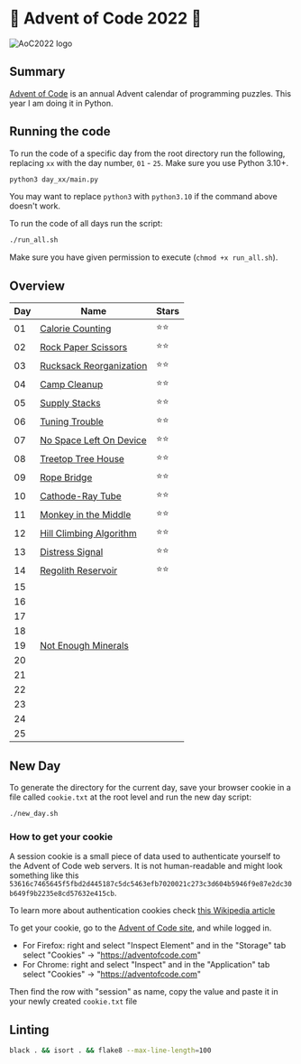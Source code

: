 # 🎄 Advent of Code 2022 🎄

![AoC2022 logo](https://raw.githubusercontent.com/orfeasa/advent-of-code-2022/master/header.png)

## Summary

[Advent of Code](http://adventofcode.com/) is an annual Advent calendar of programming puzzles.
This year I am doing it in Python.

## Running the code

To run the code of a specific day from the root directory run the following, replacing `xx` with the day number, `01` - `25`. Make sure you use Python 3.10+.

```sh
python3 day_xx/main.py
```

You may want to replace `python3` with `python3.10` if the command above doesn't work.

To run the code of all days run the script:

```sh
./run_all.sh
```

Make sure you have given permission to execute (`chmod +x run_all.sh`).

## Overview

| Day | Name                                                           | Stars |
| --- | -------------------------------------------------------------- | ----- |
| 01  | [Calorie Counting](https://adventofcode.com/2022/day/1)        | ⭐⭐    |
| 02  | [Rock Paper Scissors](https://adventofcode.com/2022/day/2)     | ⭐⭐    |
| 03  | [Rucksack Reorganization](https://adventofcode.com/2022/day/3) | ⭐⭐    |
| 04  | [Camp Cleanup](https://adventofcode.com/2022/day4)             | ⭐⭐    |
| 05  | [Supply Stacks](https://adventofcode.com/2022/day5)            | ⭐⭐    |
| 06  | [Tuning Trouble](https://adventofcode.com/2022/day6)           | ⭐⭐    |
| 07  | [No Space Left On Device](https://adventofcode.com/2022/day7)  | ⭐⭐    |
| 08  | [Treetop Tree House](https://adventofcode.com/2022/day8)       | ⭐⭐    |
| 09  | [Rope Bridge](https://adventofcode.com/2022/day9)              | ⭐⭐    |
| 10  | [Cathode-Ray Tube](https://adventofcode.com/2022/day10)        | ⭐⭐    |
| 11  | [Monkey in the Middle](https://adventofcode.com/2022/day11)    | ⭐⭐    |
| 12  | [Hill Climbing Algorithm](https://adventofcode.com/2022/day12) | ⭐⭐    |
| 13  | [Distress Signal](https://adventofcode.com/2022/day13)         | ⭐⭐    |
| 14  | [Regolith Reservoir](https://adventofcode.com/2022/day14)      | ⭐⭐    |
| 15  |                                                                |       |
| 16  |                                                                |       |
| 17  |                                                                |       |
| 18  |                                                                |       |
| 19  | [Not Enough Minerals](https://adventofcode.com/2022/day19)     |       |
| 20  |                                                                |       |
| 21  |                                                                |       |
| 22  |                                                                |       |
| 23  |                                                                |       |
| 24  |                                                                |       |
| 25  |                                                                |       |

## New Day

To generate the directory for the current day, save your browser cookie in a file called `cookie.txt` at the root level and run the new day script:

```sh
./new_day.sh
```

### How to get your cookie

A session cookie is a small piece of data used to authenticate yourself to the
Advent of Code web servers. It is not human-readable and might look something
like this `53616c7465645f5fbd2d445187c5dc5463efb7020021c273c3d604b5946f9e87e2dc30b649f9b2235e8cd57632e415cb`.

To learn more about authentication cookies check [this Wikipedia article](https://en.wikipedia.org/wiki/HTTP_cookie)

To get your cookie, go to the [Advent of Code site](https://adventofcode.com/), and while logged in.

- For Firefox: right and select "Inspect Element" and in the "Storage" tab select "Cookies" → "https://adventofcode.com"
- For Chrome: right and select "Inspect" and in the "Application" tab select "Cookies" → "https://adventofcode.com"

Then find the row with "session" as name, copy the value and paste it in your newly created `cookie.txt` file

## Linting

```sh
black . && isort . && flake8 --max-line-length=100
```
